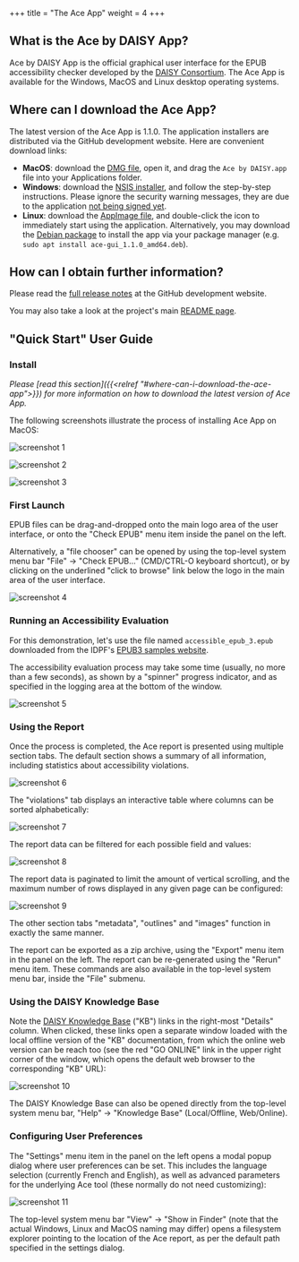 +++
title = "The Ace App"
weight = 4
+++

## What is the Ace by DAISY App?

Ace by DAISY App is the official graphical user interface for the EPUB accessibility checker developed by the [DAISY Consortium](http://daisy.org). The Ace App is available for the Windows, MacOS and Linux desktop operating systems.

## Where can I download the Ace App?

The latest version of the Ace App is 1.1.0. The application installers are distributed via the GitHub development website. Here are convenient download links:

* **MacOS**: download the [DMG file](https://github.com/daisy/ace-gui/releases/download/v1.1.0/Ace.by.DAISY-1.1.0.dmg), open it, and drag the `Ace by DAISY.app` file into your Applications folder.
* **Windows**: download the [NSIS installer](https://github.com/daisy/ace-gui/releases/download/v1.1.0/Ace.by.DAISY.Setup.1.1.0.exe), and follow the step-by-step instructions. Please ignore the security warning messages, they are due to the application [not being signed yet](https://github.com/daisy/ace-gui/issues/15).
* **Linux**: download the [AppImage file](https://github.com/daisy/ace-gui/releases/download/v1.1.0/Ace.by.DAISY-1.1.0.AppImage), and double-click the icon to immediately start using the application. Alternatively, you may download the [Debian package](https://github.com/daisy/ace-gui/releases/download/v1.1.0/ace-gui_1.1.0_amd64.deb) to install the app via your package manager (e.g. `sudo apt install ace-gui_1.1.0_amd64.deb`).

## How can I obtain further information?

Please read the [full release notes](https://github.com/daisy/ace-gui/releases/tag/v1.1.0) at the GitHub development website.

You may also take a look at the project's main [README page](https://github.com/daisy/ace-gui/blob/master/README.md).

## "Quick Start" User Guide

### Install

_Please [read this section]({{<relref "#where-can-i-download-the-ace-app">}}) for more information on how to download the latest version of Ace App._

The following screenshots illustrate the process of installing Ace App on MacOS:

![screenshot 1](https://raw.githubusercontent.com/daisy/ace-gui/master/doc/AceApp1.png)

![screenshot 2](https://raw.githubusercontent.com/daisy/ace-gui/master/doc/AceApp2.png)

![screenshot 3](https://raw.githubusercontent.com/daisy/ace-gui/master/doc/AceApp3.png)

### First Launch

EPUB files can be drag-and-dropped onto the main logo area of the user interface, or onto the "Check EPUB" menu item inside the panel on the left.

Alternatively, a "file chooser" can be opened by using the top-level system menu bar "File" -> "Check EPUB..." (CMD/CTRL-O keyboard shortcut), or by clicking on the underlined "click to browse" link below the logo in the main area of the user interface.

![screenshot 4](https://raw.githubusercontent.com/daisy/ace-gui/master/doc/AceApp4.png)

### Running an Accessibility Evaluation

For this demonstration, let's use the file named `accessible_epub_3.epub` downloaded from the IDPF's [EPUB3 samples website](http://idpf.github.io/epub3-samples/30/samples.html).

The accessibility evaluation process may take some time (usually, no more than a few seconds), as shown by a "spinner" progress indicator, and as specified in the logging area at the bottom of the window.

![screenshot 5](https://raw.githubusercontent.com/daisy/ace-gui/master/doc/AceApp5.png)

### Using the Report

Once the process is completed, the Ace report is presented using multiple section tabs. The default section shows a summary of all information, including statistics about accessibility violations.

![screenshot 6](https://raw.githubusercontent.com/daisy/ace-gui/master/doc/AceApp6.png)

The "violations" tab displays an interactive table where columns can be sorted alphabetically:

![screenshot 7](https://raw.githubusercontent.com/daisy/ace-gui/master/doc/AceApp7.png)

The report data can be filtered for each possible field and values:

![screenshot 8](https://raw.githubusercontent.com/daisy/ace-gui/master/doc/AceApp8.png)

The report data is paginated to limit the amount of vertical scrolling, and the maximum number of rows displayed in any given page can be configured:

![screenshot 9](https://raw.githubusercontent.com/daisy/ace-gui/master/doc/AceApp9.png)

The other section tabs "metadata", "outlines" and "images" function in exactly the same manner.

The report can be exported as a zip archive, using the "Export" menu item in the panel on the left. The report can be re-generated using the "Rerun" menu item. These commands are also available in the top-level system menu bar, inside the "File" submenu.

### Using the DAISY Knowledge Base

Note the [DAISY Knowledge Base](http://kb.daisy.org/publishing/docs/) ("KB") links in the right-most "Details" column. When clicked, these links open a separate window loaded with the local offline version of the "KB" documentation, from which the online web version can be reach too (see the red "GO ONLINE" link in the upper right corner of the window, which opens the default web browser to the corresponding "KB" URL):

![screenshot 10](https://raw.githubusercontent.com/daisy/ace-gui/master/doc/AceApp10.png)

The DAISY Knowledge Base can also be opened directly from the top-level system menu bar, "Help" -> "Knowledge Base" (Local/Offline, Web/Online).

### Configuring User Preferences

The "Settings" menu item in the panel on the left opens a modal popup dialog where user preferences can be set. This includes the language selection (currently French and English), as well as advanced parameters for the underlying Ace tool (these normally do not need customizing):

![screenshot 11](https://raw.githubusercontent.com/daisy/ace-gui/master/doc/AceApp11.png)

The top-level system menu bar "View" -> "Show in Finder" (note that the actual Windows, Linux and MacOS naming may differ) opens a filesystem explorer pointing to the location of the Ace report, as per the default path specified in the settings dialog.
